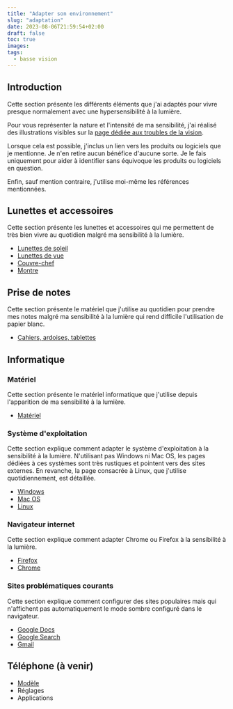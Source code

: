```yaml
---
title: "Adapter son environnement"
slug: "adaptation"
date: 2023-08-06T21:59:54+02:00
draft: false
toc: true
images:
tags:
  - basse vision
---
```

## Introduction
Cette section présente les différents éléments que j'ai adaptés pour vivre presque normalement avec une hypersensibilité à la lumière.

Pour vous représenter la nature et l'intensité de ma sensibilité, j'ai réalisé des illustrations visibles sur la [page dédiée aux troubles de la vision](deficiences-visuelles/#sensibilité-à-la-lumière-et-à-léblouissement).

Lorsque cela est possible, j'inclus un lien vers les produits ou logiciels que je mentionne. Je n'en retire aucun bénéfice d'aucune sorte. Je le fais uniquement pour aider à identifier sans équivoque les produits ou logiciels en question.

Enfin, sauf mention contraire, j'utilise moi-même les références mentionnées.

## Lunettes et accessoires
Cette section présente les lunettes et accessoires qui me permettent de très bien vivre au quotidien malgré ma sensibilité à la lumière.
* [Lunettes de soleil](lunettes-de-soleil)
* [Lunettes de vue](lunettes-de-vue)
* [Couvre-chef](couvre-chef)
* [Montre](montre)

## Prise de notes
Cette section présente le matériel que j'utilise au quotidien pour prendre mes notes malgré ma sensibilité à la lumière qui rend difficile l'utilisation de papier blanc.
* [Cahiers, ardoises, tablettes](prise-de-notes)

## Informatique
### Matériel
Cette section présente le matériel informatique que j'utilise depuis l'apparition de ma sensibilité à la lumière.
* [Matériel](materiel-informatique)
### Système d'exploitation
Cette section explique comment adapter le système d'exploitation à la sensibilité à la lumière. N'utilisant pas Windows ni Mac OS, les pages dédiées à ces systèmes sont très rustiques et pointent vers des sites externes. En revanche, la page consacrée à Linux, que j'utilise quotidiennement, est détaillée.
* [Windows](windows)
* [Mac OS](mac-os)
* [Linux](linux)
### Navigateur internet
Cette section explique comment adapter Chrome ou Firefox à la sensibilité à la lumière.
* [Firefox](firefox)
* [Chrome](chrome)
### Sites problématiques courants
Cette section explique comment configurer des sites populaires mais qui n'affichent pas automatiquement le mode sombre configuré dans le navigateur.
* [Google Docs](google-docs)
* [Google Search](https://support.google.com/websearch/answer/10633314?hl=fr)
* [Gmail](https://support.google.com/mail/answer/112508?hl=fr)
## Téléphone (à venir)
* [Modèle](telephone)
* Réglages
* Applications

[^1]: [Cette page](../a-propos) explique le contexte.